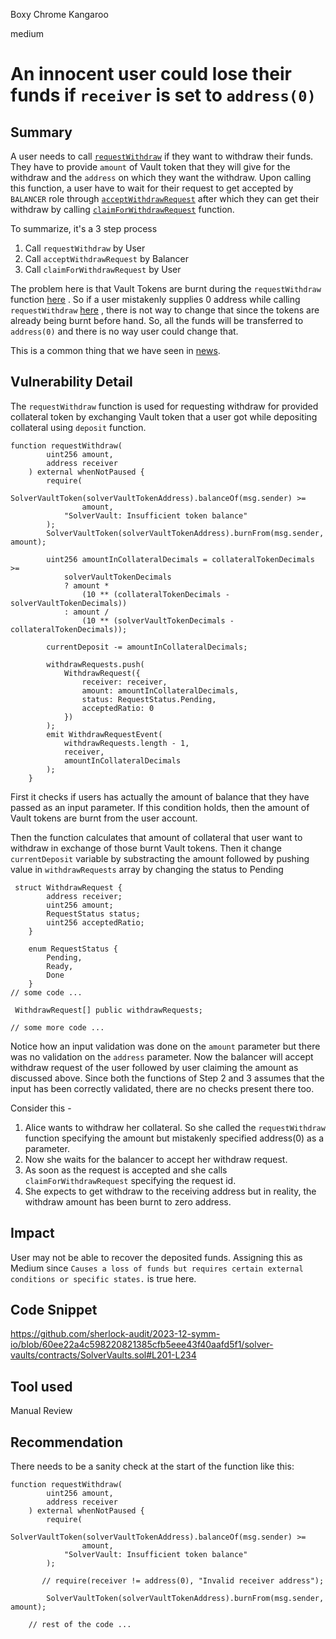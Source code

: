 Boxy Chrome Kangaroo

medium

# An innocent user could lose their funds if `receiver` is set to `address(0)`

## Summary
A user needs to call [`requestWithdraw`](https://github.com/sherlock-audit/2023-12-symm-io/blob/60ee22a4c598220821385cfb5eee43f40aafd5f1/solver-vaults/contracts/SolverVaults.sol#L201) if they want to withdraw their funds. They have to provide `amount` of Vault token that they will give for the withdraw and the `address` on which they want the withdraw. 
Upon calling this function, a user have to wait for their request to get accepted by `BALANCER` role through [`acceptWithdrawRequest`](https://github.com/sherlock-audit/2023-12-symm-io/blob/60ee22a4c598220821385cfb5eee43f40aafd5f1/solver-vaults/contracts/SolverVaults.sol#L236) after which they can get their withdraw by calling [`claimForWithdrawRequest`](https://github.com/sherlock-audit/2023-12-symm-io/blob/60ee22a4c598220821385cfb5eee43f40aafd5f1/solver-vaults/contracts/SolverVaults.sol#L282) function.

To summarize, it's a 3 step process 
1. Call  `requestWithdraw` by User
2. Call `acceptWithdrawRequest` by Balancer
3. Call `claimForWithdrawRequest` by User

The problem here is that Vault Tokens are burnt during the `requestWithdraw` function [here](https://github.com/sherlock-audit/2023-12-symm-io/blob/60ee22a4c598220821385cfb5eee43f40aafd5f1/solver-vaults/contracts/SolverVaults.sol#L210) . 
So if a user mistakenly supplies 0 address while calling `requestWithdraw` [here](https://github.com/sherlock-audit/2023-12-symm-io/blob/60ee22a4c598220821385cfb5eee43f40aafd5f1/solver-vaults/contracts/SolverVaults.sol#L203) , there is not way to change that since the tokens are already being burnt before hand. So, all the funds will be transferred to `address(0)` and there is no way user could change that. 

This is a common thing that we have seen in [news](https://cointelegraph.com/news/nft-investor-accidentally-burns-135k-cryptopunk-trying-to-borrow-money).
## Vulnerability Detail
The `requestWithdraw` function is used for requesting withdraw for provided collateral token by exchanging Vault token that a user got while depositing collateral using `deposit` function.

```solidity 
function requestWithdraw(
        uint256 amount,
        address receiver
    ) external whenNotPaused {
        require(
            SolverVaultToken(solverVaultTokenAddress).balanceOf(msg.sender) >=
                amount,
            "SolverVault: Insufficient token balance"
        );
        SolverVaultToken(solverVaultTokenAddress).burnFrom(msg.sender, amount);

        uint256 amountInCollateralDecimals = collateralTokenDecimals >=
            solverVaultTokenDecimals
            ? amount *
                (10 ** (collateralTokenDecimals - solverVaultTokenDecimals))
            : amount /
                (10 ** (solverVaultTokenDecimals - collateralTokenDecimals));

        currentDeposit -= amountInCollateralDecimals;

        withdrawRequests.push(
            WithdrawRequest({
                receiver: receiver,
                amount: amountInCollateralDecimals,
                status: RequestStatus.Pending,
                acceptedRatio: 0
            })
        );
        emit WithdrawRequestEvent(
            withdrawRequests.length - 1,
            receiver,
            amountInCollateralDecimals
        );
    }
```

First it checks if users has actually the amount of balance that they have passed as an input parameter. If this condition holds, then the amount of Vault tokens are burnt from the user account. 

Then the function calculates that amount of collateral that user want to withdraw in exchange of those burnt Vault tokens. 
Then it change `currentDeposit` variable by substracting the amount followed by pushing value in `withdrawRequests` array by changing the status to Pending 

```solidity 
 struct WithdrawRequest {
        address receiver;
        uint256 amount;
        RequestStatus status;
        uint256 acceptedRatio;
    }

    enum RequestStatus {
        Pending,
        Ready,
        Done
    }
// some code ...

 WithdrawRequest[] public withdrawRequests;

// some more code ...
```
Notice how an input validation was done on the `amount` parameter but there was no validation on the `address` parameter. 
Now the balancer will accept withdraw request of the user followed by user claiming the amount as discussed above. Since both the functions of Step 2 and 3 assumes that the input has been correctly validated, there are no checks present there too.

Consider this -
1. Alice wants to withdraw her collateral. So she called the `requestWithdraw` function specifying the amount but mistakenly specified address(0) as a parameter.
2. Now she waits for the balancer to accept her withdraw request. 
3. As soon as the request is accepted and she calls `claimForWithdrawRequest` specifying the request id. 
4. She expects to get withdraw to the receiving address but in reality, the withdraw amount has been burnt to zero address. 

## Impact
User may not be able to recover the deposited funds. 
Assigning this as Medium  since `Causes a loss of funds but requires certain external conditions or specific states.` is true here. 

## Code Snippet
https://github.com/sherlock-audit/2023-12-symm-io/blob/60ee22a4c598220821385cfb5eee43f40aafd5f1/solver-vaults/contracts/SolverVaults.sol#L201-L234

## Tool used

Manual Review

## Recommendation
There needs to be a sanity check at the start of the function like this:
```solidity
function requestWithdraw(
        uint256 amount,
        address receiver
    ) external whenNotPaused {
        require(
            SolverVaultToken(solverVaultTokenAddress).balanceOf(msg.sender) >=
                amount,
            "SolverVault: Insufficient token balance"
        );
        
       // require(receiver != address(0), "Invalid receiver address");
       
        SolverVaultToken(solverVaultTokenAddress).burnFrom(msg.sender, amount);

    // rest of the code ... 
```

